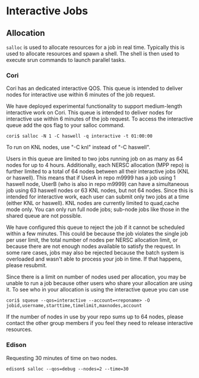 # Interactive Jobs

## Allocation

`salloc` is used to allocate resources for a job in real
time. Typically this is used to allocate resources and spawn a
shell. The shell is then used to execute srun commands to launch
parallel tasks.


### Cori

Cori has an dedicated interactive QOS. This queue is intended to
deliver nodes for interactive use within 6 minutes of the job request.

We have deployed experimental functionality to support medium-length
interactive work on Cori. This queue is intended to deliver nodes for
interactive use within 6 minutes of the job request. To access the
interactive queue add the qos flag to your salloc command.

```
cori$ salloc -N 1 -C haswell -q interactive -t 01:00:00
```

To run on KNL nodes, use "-C knl" instead of "-C haswell".

Users in this queue are limited to two jobs running job on as many as
64 nodes for up to 4 hours. Additionally, each NERSC allocation (MPP
repo) is further limited to a total of 64 nodes between all their
interactive jobs (KNL or haswell). This means that if UserA in repo
m9999 has a job using 1 haswell node, UserB (who is also in repo
m9999) can have a simultaneous job using 63 haswell nodes or 63 KNL
nodes, but not 64 nodes. Since this is intended for interactive work,
each user can submit only two jobs at a time (either KNL or
haswell). KNL nodes are currently limited to quad,cache mode only. You
can only run full node jobs; sub-node jobs like those in the shared
queue are not possible.

We have configured this queue to reject the job if it cannot be
scheduled within a few minutes. This could be because the job violates
the single job per user limit, the total number of nodes per NERSC
allocation limit, or because there are not enough nodes available to
satisfy the request. In some rare cases, jobs may also be rejected
because the batch system is overloaded and wasn't able to process your
job in time. If that happens, please resubmit.

Since there is a limit on number of nodes used per allocation, you may
be unable to run a job because other users who share your allocation
are using it. To see who in your allocation is using the interactive
queue you can use

```
cori$ squeue --qos=interactive --account=<reponame> -O jobid,username,starttime,timelimit,maxnodes,account
```

If the number of nodes in use by your repo sums up to 64 nodes, please
contact the other group members if you feel they need to release
interactive resources.

### Edison

Requesting 30 minutes of time on two nodes.

```
edison$ salloc --qos=debug --nodes=2 --time=30
```

